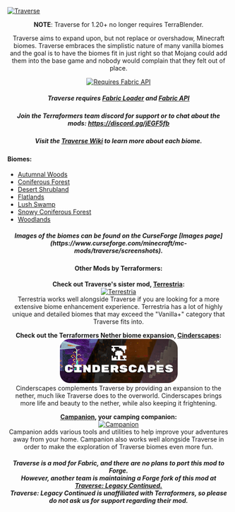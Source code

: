 [![Traverse](https://i.imgur.com/ezG6I1H.png)](https://www.curseforge.com/minecraft/mc-mods/traverse)

<p align="center">
<b>NOTE</b>: Traverse for 1.20+ no longer requires TerraBlender.
</p>

<p align="center">
Traverse aims to expand upon, but not replace or overshadow, Minecraft biomes. Traverse embraces the simplistic nature of many vanilla biomes and the goal is to have the biomes fit in just right so that Mojang could add them into the base game and nobody would complain that they felt out of place.
</p>
<p align="center">
	<a href="https://modrinth.com/mod/fabric-api"><img title="Requires Fabric API" height="50" src="https://i.imgur.com/Ol1Tcf8.png"></a>
</p>

<h5 align="center">
Traverse requires <a href="https://fabricmc.net/use/">Fabric Loader</a> and <a href="https://modrinth.com/mod/fabric-api">Fabric API</a>
</h5>

<h5 align="center">
Join the Terraformers team discord for support or to chat about the mods: <a href="https://discord.gg/jEGF5fb">https://discord.gg/jEGF5fb</a>
</h5>

<h5 align="center">
Visit the <a href="https://github.com/TerraformersMC/Traverse/wiki">Traverse Wiki</a> to learn more about each biome.
</h5>

<h4>
Biomes:
</h4>

* [Autumnal Woods](https://github.com/TerraformersMC/Traverse/wiki/Autumnal-Woods)
* [Coniferous Forest](https://github.com/TerraformersMC/Traverse/wiki/Coniferous-Forest)
* [Desert Shrubland](https://github.com/TerraformersMC/Traverse/wiki/Desert-Shrubland)
* [Flatlands](https://github.com/TerraformersMC/Traverse/wiki/Flatlands)
* [Lush Swamp](https://github.com/TerraformersMC/Traverse/wiki/Lush-Swamp)
* [Snowy Coniferous Forest](https://github.com/TerraformersMC/Traverse/wiki/Snowy-Coniferous-Forest)
* [Woodlands](https://github.com/TerraformersMC/Traverse/wiki/Woodlands)

<h5 align="center">
Images of the biomes can be found on the CurseForge [Images page](https://www.curseforge.com/minecraft/mc-mods/traverse/screenshots).
</h5>

<h4 align="center">
Other Mods by Terraformers:
</h4>

<p align="center">
	<strong>Check out Traverse's sister mod, <a href="https://modrinth.com/mod/terrestria">Terrestria</a>:</strong><br />
	<a href="https://modrinth.com/mod/terrestria"><img title="Terrestria" height="100" src="https://i.imgur.com/mAviXA0.png"></a><br />
	Terrestria works well alongside Traverse if you are looking for a more extensive biome enhancement experience. Terrestria has a lot of highly unique and detailed biomes that may exceed the "Vanilla+" category that Traverse fits into.
</p>

<p align="center">
    <strong>Check out the Terraformers Nether biome expansion, <a href="https://modrinth.com/mod/cinderscapes">Cinderscapes</a>:</strong><br />
    <a href="https://modrinth.com/mod/cinderscapes"><img title="Cinderscapes" width="267" height="100" src="https://github.com/TerraformersMC/Terrestria/raw/1.20.2/banners/Cinderscapes-preview-1.0.0.png" /></a><br />
    Cinderscapes complements Traverse by providing an expansion to the nether, much like Traverse does to the overworld. Cinderscapes brings more life and beauty to the nether, while also keeping it frightening.
</p>

<p align="center">
	<strong><a href="https://modrinth.com/mod/campanion">Campanion</a>, your camping companion:</strong><br />
	<a href="https://modrinth.com/mod/campanion"><img title="Campanion" height="100" src="https://i.imgur.com/fmnMIrK.png"></a><br />
	Campanion adds various tools and utilities to help improve your adventures away from your home. Campanion also works well alongside Traverse in order to make the exploration of Traverse biomes even more fun.
</p>

<h5 align="center">
	Traverse is a mod for Fabric, and there are no plans to port this mod to Forge.<br />
	However, another team is maintaining a Forge fork of this mod at <a href="https://www.curseforge.com/minecraft/mc-mods/traverse-legacy-continued">Traverse: Legacy Continued.</a><br />
	Traverse: Legacy Continued is unaffiliated with Terraformers, so please do not ask us for support regarding their mod.
</h5>
